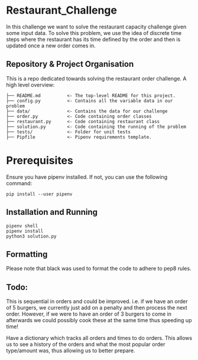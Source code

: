 # Restaurant_Challenge

In this challenge we want to solve the restaurant capacity challenge given some input data. To solve this problem, we use the idea of discrete time steps where the restaurant has its time defined by the order and then is updated once a new order comes in.


## Repository & Project Organisation

This is a repo dedicated towards solving the restaurant order challenge. A high level overview:

    ├── README.md          <- The top-level README for this project.
    ├── config.py          <- Contains all the variable data in our problem
    ├── data/              <- Contains the data for our challenge
    ├── order.py           <- Code containing order classes
    ├── restaurant.py      <- Code containing restaurant class
    ├── solution.py        <- Code containing the running of the problem
    ├── tests/             <- Folder for unit tests
    ├── Pipfile            <- Pipenv requirements template.

# Prerequisites

Ensure you have pipenv installed.  If not, you can use the following command:

    pip install --user pipenv

## Installation and Running

    pipenv shell
    pipenv install
    python3 solution.py


## Formatting

Please note that black was used to format the code to adhere to pep8 rules.


## Todo:

This is sequential in orders and could be improved. i.e. if we have an order of 5 burgers, we currently just add on a 
penalty and then process the next order. However, if we were to have an order of 3 burgers to come in afterwards we 
could possibly cook these at the same time thus speeding up time!


Have a dictionary which tracks all orders and times to do orders. This allows us to see a history of the orders and what the most popular order type/amount was, thus allowing us to better prepare.
